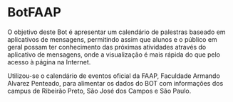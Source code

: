 # BotFAAP

O objetivo deste Bot é apresentar um calendário de palestras baseado em aplicativos de mensagens, permitindo assim que alunos e o público em geral possam ter conhecimento das próximas atividades através do aplicativo de mensagens, onde a visualização é mais rápida do que pelo acesso à página na Internet.

Utilizou-se o calendário de eventos oficial da FAAP, Faculdade Armando Alvarez Penteado, para alimentar os dados do BOT com informações dos campus de Ribeirão Preto, São José dos Campos e São Paulo.
